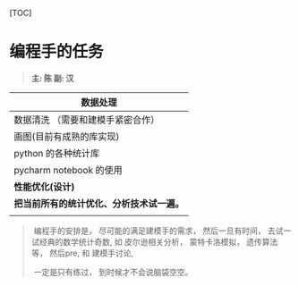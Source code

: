 [TOC]

# 编程手的任务

> **主: 陈     副: 汉**

| 数据处理                                   |
| ------------------------------------------ |
| 数据清洗 （需要和建模手紧密合作）          |
| 画图(目前有成熟的库实现)                   |
| python 的各种统计库                        |
| pycharm notebook 的使用                    |
| **性能优化(设计)**                         |
| **把当前所有的统计优化、分析技术试一遍。** |
|                                            |

> ​	编程手的安排是， 尽可能的满足建模手的需求， 然后一旦有时间， 去试一试经典的数学统计奇数, 如 皮尔逊相关分析， 蒙特卡洛模拟， 遗传算法等， 然后pre, 和 建模手讨论, 
>
> ​	一定是只有练过， 到时候才不会说脑袋空空。